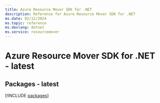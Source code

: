 ```yaml
---
title: Azure Resource Mover SDK for .NET
description: Reference for Azure Resource Mover SDK for .NET
ms.date: 02/12/2024
ms.topic: reference
ms.devlang: dotnet
ms.service: resourcemover
---
```

# Azure Resource Mover SDK for .NET - latest
## Packages - latest
[!INCLUDE [packages](resource-mover-index.md)]